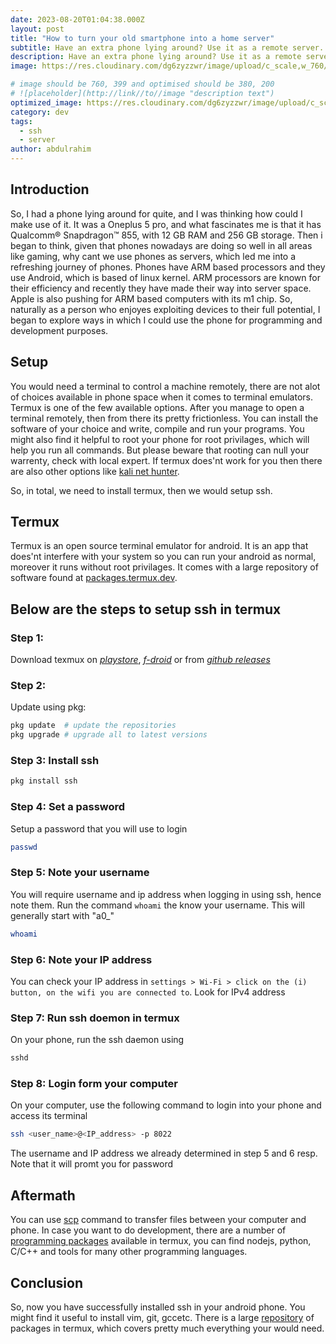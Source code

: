 ```yaml
---
date: 2023-08-20T01:04:38.000Z
layout: post
title: "How to turn your old smartphone into a home server"
subtitle: Have an extra phone lying around? Use it as a remote server. SSH into it, access its terminal. Transfer files using scp. And much more...
description: Have an extra phone lying around? Use it as a remote server. SSH into it, access its terminal. Transfer files using scp. And much more...
image: https://res.cloudinary.com/dg6zyzzwr/image/upload/c_scale,w_760/v1720556907/termux_bugka5.png

# image should be 760, 399 and optimised should be 380, 200
# ![placeholder](http://link//to//image "description text")
optimized_image: https://res.cloudinary.com/dg6zyzzwr/image/upload/c_scale,w_399/v1720556907/termux_bugka5.png
category: dev
tags:
  - ssh
  - server
author: abdulrahim
---
```


## Introduction

So, I had a phone lying around for quite, and I was thinking how could I make use of it. It was a Oneplus 5 pro, and what fascinates me is that it has Qualcomm® Snapdragon™ 855, with 12 GB RAM and 256 GB storage. Then i began to think, given that phones nowadays are doing so well in all areas like gaming, why cant we use phones as servers, which led me into a refreshing journey of phones. Phones have ARM based processors and they use Android, which is based of linux kernel. ARM processors are known for their efficiency and recently they have made their way into server space. Apple is also pushing for ARM based computers with its m1 chip. So, naturally as a person who enjoyes exploiting devices to their full potential, I began to explore ways in which I could use the phone for programming and development purposes.

## Setup

You would need a terminal to control a machine remotely, there are not alot of choices available in phone space when it comes to terminal emulators. Termux is one of the few available options. After you manage to open a terminal remotely, then from there its pretty frictionless. You can install the software of your choice and write, compile and run your programs. You might also find it helpful to root your phone for root privilages, which will help you run all commands. But please beware that rooting can null your warrenty, check with local expert. If termux does'nt work for you then there are also other options like [kali net hunter](https://www.mobile-hacker.com/2023/07/18/how-to-install-kali-nethunter-on-rooted-oneplus-7-pro/).

So, in total, we need to install termux, then we would setup ssh.

## Termux

Termux is an open source terminal emulator for android. It is an app that does'nt interfere with your system so you can run your android as normal, moreover it runs without root privilages. It comes with a large repository of software found at [packages.termux.dev](https://packages.termux.dev/).

## Below are the steps to setup ssh in termux

### Step 1:

Download texmux on [_playstore_](https://play.google.com/store/apps/details?id=com.termux&hl=en_US&gl=US&pli=1), [_f-droid_](https://f-droid.org/en/packages/com.termux/) or from [_github releases_](https://github.com/termux/termux-app#github)

### Step 2:

Update using pkg:

```bash
pkg update  # update the repositories
pkg upgrade # upgrade all to latest versions
```

### Step 3: Install ssh

```bash
pkg install ssh
```

### Step 4: Set a password

Setup a password that you will use to login

```bash
passwd
```

### Step 5: Note your username

You will require username and ip address when logging in using ssh, hence note them. Run the command `whoami` the know your username. This will generally start with "a0_"

```bash
whoami
```
### Step 6: Note your IP address

You can check your IP address in `settings > Wi-Fi > click on the (i) button, on the wifi you are connected to`. Look for IPv4 address 


### Step 7: Run ssh doemon in termux

On your phone, run the ssh daemon using

```bash
sshd
```

### Step 8: Login form your computer

On your computer, use the following command to login into your phone and access its terminal

```bash
ssh <user_name>@<IP_address> -p 8022
```

The username and IP address we already determined in step 5 and 6 resp. Note that it will promt you for password

## Aftermath

You can use [scp](https://linux.die.net/man/1/scp) command to transfer files between your computer and phone. In case you want to do development, there are a number of [programming packages](https://wiki.termux.com/wiki/Development_Environments) available in termux, you can find nodejs, python, C/C++ and tools for many other programming languages.

## Conclusion

So, now you have successfully installed ssh in your android phone. You might find it useful to install vim, git, gccetc. There is a large [repository](https://termux.holehan.org/) of packages in termux, which covers pretty much everything your would need. 

